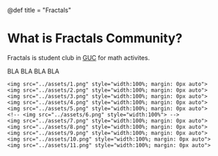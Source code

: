 @def title = "Fractals"

# What is Fractals Community?

Fractals is student club in [GUC](https://www.guc.edu.eg/) for math activites.

BLA BLA BLA BLA 

~~~
<img src="../assets/1.png" style="width:100%; margin: 0px auto">
<img src="../assets/2.png" style="width:100%; margin: 0px auto">
<img src="../assets/3.png" style="width:100%; margin: 0px auto">
<img src="../assets/4.png" style="width:100%; margin: 0px auto">
<img src="../assets/5.png" style="width:100%; margin: 0px auto">
<!-- <img src="../assets/6.png" style="width:100%"> -->
<img src="../assets/7.png" style="width:100%; margin: 0px auto">
<img src="../assets/8.png" style="width:100%; margin: 0px auto">
<img src="../assets/9.png" style="width:100%; margin: 0px auto">
<img src="../assets/10.png" style="width:100%; margin: 0px auto">
<img src="../assets/11.png" style="width:100%; margin: 0px auto">
~~~
